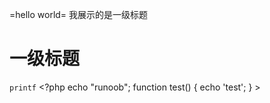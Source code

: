 =hello world=
我展示的是一级标题
# 一级标题
`printf`
    <?php
        echo "runoob";
        function test() {
            echo 'test';
        }
    >

